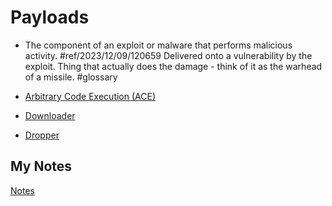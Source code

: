# Payloads
- The component of an exploit or malware that performs malicious activity.  #ref/2023/12/09/120659 Delivered onto a vulnerability by the exploit. Thing that actually does the damage - think of it as the warhead of a missile. #glossary 

- [Arbitrary Code Execution (ACE)](arbitrary-code-execution.md)
- [Downloader](downloader.md)
- [Dropper](dropper.md)
## My Notes
[Notes](mynotes/payloads-notes.md)
